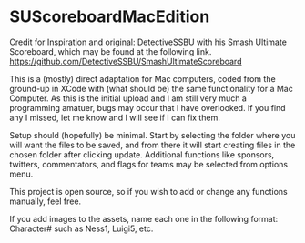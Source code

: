# SUScoreboardMacEdition
Credit for Inspiration and original: DetectiveSSBU with his Smash Ultimate Scoreboard, which may be found at the following link.
https://github.com/DetectiveSSBU/SmashUltimateScoreboard

This is a (mostly) direct adaptation for Mac computers, coded from the ground-up in XCode with (what should be) the same functionality for a Mac Computer. 
As this is the initial upload and I am still very much a programming amatuer, bugs may occur that I have overlooked. If you find any I missed, let me know
and I will see if I can fix them.

Setup should (hopefully) be minimal. Start by selecting the folder where you will want the files to be saved, and from there it will start creating files
in the chosen folder after clicking update. Additional functions like sponsors, twitters, commentators, and flags for teams may be selected from options menu.

This project is open source, so if you wish to add or change any functions manually, feel free.

If you add images to the assets, name each one in the following format: Character# such as Ness1, Luigi5, etc.

